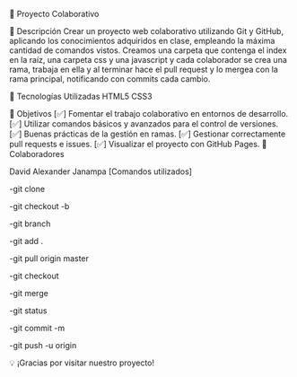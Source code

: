 📌 Proyecto Colaborativo

📖 Descripción
Crear un proyecto web colaborativo utilizando Git y GitHub, aplicando los conocimientos adquiridos en clase, empleando la máxima cantidad de comandos vistos. Creamos una carpeta que contenga el index en la raíz, una carpeta css y una javascript y cada colaborador se crea una rama, trabaja en ella y al terminar hace el pull request y lo mergea con la rama principal, notificando con commits cada cambio.


🚀 Tecnologías Utilizadas
HTML5
CSS3

🎯 Objetivos
[✅] Fomentar el trabajo colaborativo en entornos de desarrollo.
[✅] Utilizar comandos básicos y avanzados para el control de versiones.
[✅] Buenas prácticas de la gestión en ramas.
[✅] Gestionar correctamente pull requests e issues.
[✅] Visualizar el proyecto con GitHub Pages.
👥 Colaboradores

David Alexander Janampa
[Comandos utilizados]

-git clone

-git checkout -b

-git branch

-git add .

-git pull origin master

-git checkout

-git merge

-git status

-git commit -m

-git push -u origin

💡 ¡Gracias por visitar nuestro proyecto!
